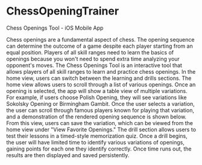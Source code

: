 # ChessOpeningTrainer
Chess Openings Tool - iOS Mobile App

Chess openings are a fundamental aspect of chess. The opening sequence can determine the
outcome of a game despite each player starting from an equal position. Players of all skill ranges
need to learn the basics of openings because you won't need to spend extra time analyzing your
opponent's moves. The Chess Openings Tool is an interactive tool that allows players of all skill
ranges to learn and practice chess openings. In the home view, users can switch between the
learning and drills sections. The home view allows users to scroll through a list of various
openings. Once an opening is selected, the app will show a table view of multiple variations. For
example, if users choose Polish Opening, they will see variations like Sokolsky Opening or
Birmingham Gambit. Once the user selects a variation, the user can scroll through famous
players known for playing that variation, and a demonstration of the rendered opening sequence
is shown below. From this view, users can save the variation, which can be viewed from the
home view under "View Favorite Openings." The drill section allows users to test their lessons in
a timed-style memorization quiz. Once a drill begins, the user will have limited time to identify
various variations of openings, gaining points for each one they identify correctly. Once time
runs out, the results are then displayed and saved persistently. 
